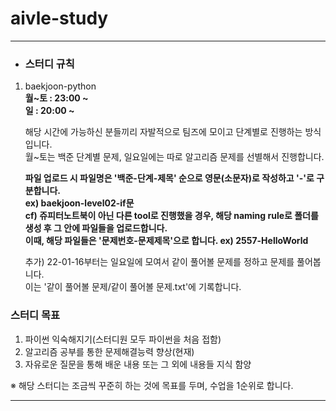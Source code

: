 # aivle-study
***

+ ### 스터디 규칙
1. baekjoon-python               
**월~토 : 23:00 \~                       
일 : 20:00 \~**  
     
                 
      해당 시간에 가능하신 분들끼리 자발적으로 팀즈에 모이고 단계별로 진행하는 방식입니다.               
      월~토는 백준 단계별 문제, 일요일에는 따로 알고리즘 문제를 선별해서 진행합니다.
         
      **파일 업로드 시 파일명은 '백준-단계-제목' 순으로 영문(소문자)로 작성하고 '-'로 구분합니다.               
      ex) baekjoon-level02-if문               
      cf) 쥬피터노트북이 아닌 다른 tool로 진행했을 경우, 해당 naming rule로 폴더를 생성 후 그 안에 파일들을 업로드합니다.               
      이때, 해당 파일들은 '문제번호-문제제목'으로 합니다. ex) 2557-HelloWorld**
      
      추가) 22-01-16부터는 일요일에 모여서 같이 풀어볼 문제를 정하고 문제를 풀어봅니다.<br>
      이는 '같이 풀어볼 문제/같이 풀어볼 문제.txt'에 기록합니다.

### 스터디 목표
1. 파이썬 익숙해지기(스터디원 모두 파이썬을 처음 접함)
2. 알고리즘 공부를 통한 문제해결능력 향상(현재)
3. 자유로운 질문을 통해 배운 내용 또는 그 외에 내용들 지식 함양

※ 해당 스터디는 조금씩 꾸준히 하는 것에 목표를 두며, 수업을 1순위로 합니다.
***

